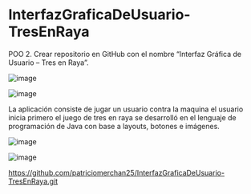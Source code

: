 # InterfazGraficaDeUsuario-TresEnRaya
POO
2.	Crear repositorio en GitHub con el nombre “Interfaz Gráfica de Usuario – Tres en Raya”.
 
![image](https://user-images.githubusercontent.com/49033556/57350873-5d075100-7125-11e9-8856-69118a105566.png)

![image](https://user-images.githubusercontent.com/49033556/57350880-62649b80-7125-11e9-9f0e-6cf3cec98dbb.png)


 

La aplicación consiste de jugar un usuario contra la maquina el usuario inicia primero el juego de tres en raya se desarrolló en el lenguaje de programación de Java con base a layouts, botones e imágenes.

![image](https://user-images.githubusercontent.com/49033556/57350887-6d1f3080-7125-11e9-9c7c-b176986d9924.png)


![image](https://user-images.githubusercontent.com/49033556/57350901-77412f00-7125-11e9-8bdb-d571ec71efe2.png)

 


 

 
https://github.com/patriciomerchan25/InterfazGraficaDeUsuario-TresEnRaya.git
